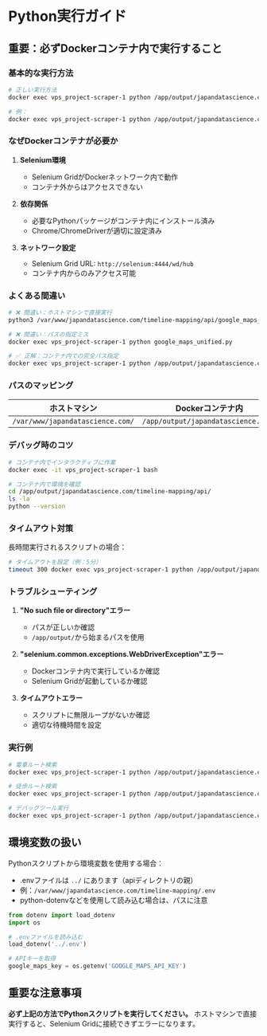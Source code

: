 # Python実行ガイド

## 重要：必ずDockerコンテナ内で実行すること

### 基本的な実行方法

```bash
# 正しい実行方法
docker exec vps_project-scraper-1 python /app/output/japandatascience.com/timeline-mapping/api/スクリプト名.py

# 例：
docker exec vps_project-scraper-1 python /app/output/japandatascience.com/timeline-mapping/api/google_maps_unified.py "東京駅" "渋谷駅"
```

### なぜDockerコンテナが必要か

1. **Selenium環境**
   - Selenium GridがDockerネットワーク内で動作
   - コンテナ外からはアクセスできない

2. **依存関係**
   - 必要なPythonパッケージがコンテナ内にインストール済み
   - Chrome/ChromeDriverが適切に設定済み

3. **ネットワーク設定**
   - Selenium Grid URL: `http://selenium:4444/wd/hub`
   - コンテナ内からのみアクセス可能

### よくある間違い

```bash
# ❌ 間違い：ホストマシンで直接実行
python3 /var/www/japandatascience.com/timeline-mapping/api/google_maps_unified.py

# ❌ 間違い：パスの指定ミス
docker exec vps_project-scraper-1 python google_maps_unified.py

# ✅ 正解：コンテナ内での完全パス指定
docker exec vps_project-scraper-1 python /app/output/japandatascience.com/timeline-mapping/api/google_maps_unified.py
```

### パスのマッピング

| ホストマシン | Dockerコンテナ内 |
|------------|----------------|
| `/var/www/japandatascience.com/` | `/app/output/japandatascience.com/` |

### デバッグ時のコツ

```bash
# コンテナ内でインタラクティブに作業
docker exec -it vps_project-scraper-1 bash

# コンテナ内で環境を確認
cd /app/output/japandatascience.com/timeline-mapping/api/
ls -la
python --version
```

### タイムアウト対策

長時間実行されるスクリプトの場合：

```bash
# タイムアウトを設定（例：5分）
timeout 300 docker exec vps_project-scraper-1 python /app/output/japandatascience.com/timeline-mapping/api/スクリプト名.py
```

### トラブルシューティング

1. **"No such file or directory"エラー**
   - パスが正しいか確認
   - `/app/output/`から始まるパスを使用

2. **"selenium.common.exceptions.WebDriverException"エラー**
   - Dockerコンテナ内で実行しているか確認
   - Selenium Gridが起動しているか確認

3. **タイムアウトエラー**
   - スクリプトに無限ループがないか確認
   - 適切な待機時間を設定

### 実行例

```bash
# 電車ルート検索
docker exec vps_project-scraper-1 python /app/output/japandatascience.com/timeline-mapping/api/google_maps_transit_final.py "東京駅" "渋谷駅"

# 徒歩ルート検索
docker exec vps_project-scraper-1 python /app/output/japandatascience.com/timeline-mapping/api/google_maps_walking_final.py "東京駅" "渋谷駅"

# デバッグツール実行
docker exec vps_project-scraper-1 python /app/output/japandatascience.com/timeline-mapping/api/google_maps_transfer_debug.py "神田" "神谷町"
```

## 環境変数の扱い

Pythonスクリプトから環境変数を使用する場合：
- .envファイルは `../` にあります（apiディレクトリの親）
- 例：`/var/www/japandatascience.com/timeline-mapping/.env`
- python-dotenvなどを使用して読み込む場合は、パスに注意

```python
from dotenv import load_dotenv
import os

# .envファイルを読み込む
load_dotenv('../.env')

# APIキーを取得
google_maps_key = os.getenv('GOOGLE_MAPS_API_KEY')
```

## 重要な注意事項

**必ず上記の方法でPythonスクリプトを実行してください。**
ホストマシンで直接実行すると、Selenium Gridに接続できずエラーになります。